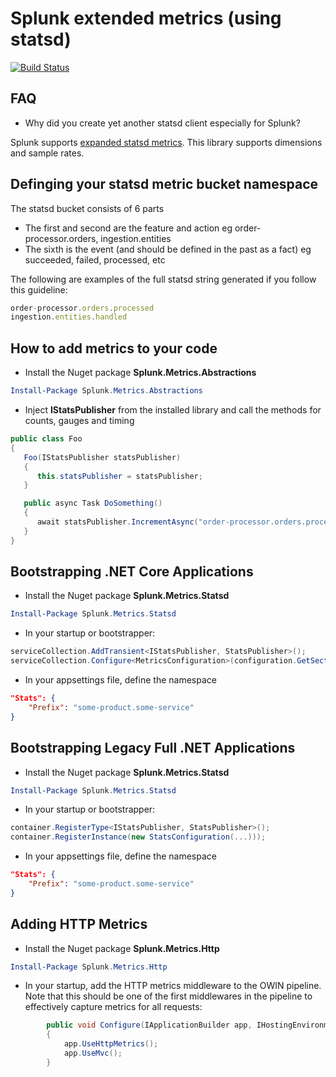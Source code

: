 # Splunk extended metrics (using statsd)

[![Build Status](https://dev.azure.com/raj0510/Splunk.Metrics/_apis/build/status/splunk.metrics?branchName=master)](https://dev.azure.com/raj0510/Splunk.Metrics/_build/latest?definitionId=2&branchName=master)

## FAQ

* Why did you create yet another statsd client especially for Splunk?

Splunk supports [expanded statsd metrics](https://docs.splunk.com/Documentation/SplunkCloud/latest/Metrics/GetMetricsInStatsd). This library supports dimensions and sample rates.

## Definging your statsd metric bucket namespace

The statsd bucket consists of 6 parts

* The first and second are the feature and action eg order-processor.orders, ingestion.entities
* The sixth is the event (and should be defined in the past as a fact) eg succeeded, failed, processed, etc

The following are examples of the full statsd string generated if you follow this guideline:

```js
order-processor.orders.processed
ingestion.entities.handled
```

## How to add metrics to your code

* Install the Nuget package **Splunk.Metrics.Abstractions**
```powershell
Install-Package Splunk.Metrics.Abstractions
```

* Inject **IStatsPublisher** from the installed library and call the methods for counts, gauges and timing

```csharp
public class Foo
{
   Foo(IStatsPublisher statsPublisher)
   {
      this.statsPublisher = statsPublisher;
   }

   public async Task DoSomething()
   {
      await statsPublisher.IncrementAsync("order-processor.orders.processed");
   }
}
```

## Bootstrapping .NET Core Applications
* Install the Nuget package **Splunk.Metrics.Statsd**

```powershell
Install-Package Splunk.Metrics.Statsd
```
* In your startup or bootstrapper:

```csharp
serviceCollection.AddTransient<IStatsPublisher, StatsPublisher>();
serviceCollection.Configure<MetricsConfiguration>(configuration.GetSection("Stats"));
```

* In your appsettings file, define the namespace

```json
"Stats": {
    "Prefix": "some-product.some-service" 
}
```

## Bootstrapping Legacy Full .NET Applications
* Install the Nuget package **Splunk.Metrics.Statsd**

```powershell
Install-Package Splunk.Metrics.Statsd
```
* In your startup or bootstrapper:

```csharp
container.RegisterType<IStatsPublisher, StatsPublisher>();
container.RegisterInstance(new StatsConfiguration(...)));
```

* In your appsettings file, define the namespace

```json
"Stats": {
    "Prefix": "some-product.some-service"
}
```

## Adding HTTP Metrics
* Install the Nuget package **Splunk.Metrics.Http**
```powershell
Install-Package Splunk.Metrics.Http
```

* In your startup, add the HTTP metrics middleware to the OWIN pipeline. Note that this should be one of the first middlewares in the pipeline to effectively capture metrics for all requests:

```csharp
        public void Configure(IApplicationBuilder app, IHostingEnvironment env)
        {
            app.UseHttpMetrics();
            app.UseMvc();
        }
```